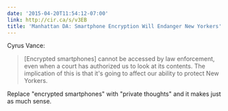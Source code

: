 ```yaml
---
date: '2015-04-20T11:54:12-07:00'
link: http://cir.ca/s/v3EB
title: 'Manhattan DA: Smartphone Encryption Will Endanger New Yorkers'
---
```


Cyrus Vance:

>[Encrypted smartphones] cannot be accessed by law enforcement, even when a court has authorized us to look at its contents. The implication of this is that it's going to affect our ability to protect New Yorkers.

Replace "encrypted smartphones" with "private thoughts" and it makes just as much sense.
